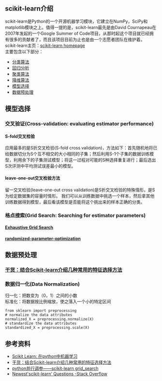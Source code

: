 ## scikit-learn介绍
scikit-learn是Python的一个开源机器学习模块，它建立在NumPy，SciPy和matplotlib模块之上。值得一提的是，scikit-learn最先是由David Cournapeau在2007年发起的一个Google Summer of Code项目，从那时起这个项目就已经拥有很多的贡献者了，而且该项目目前为止也是由一个志愿者团队在维护着。  
scikit-learn主页：[scikit-learn homepage](scikit-learn.org/dev/)   
主要包含以下部分：  

* [分类算法](http://scikit-learn.org/stable/supervised_learning.html#supervised-learning)
* [回归分析](http://scikit-learn.org/stable/supervised_learning.html#supervised-learning)
* [聚类算法](http://scikit-learn.org/stable/modules/clustering.html#clustering)
* [降维算法](http://scikit-learn.org/stable/modules/decomposition.html#decompositions)
* [模型选择](http://scikit-learn.org/stable/model_selection.html#model-selection)
* [数据预处理](http://scikit-learn.org/stable/modules/preprocessing.html#preprocessing)

## 模型选择
### 交叉验证(Cross-validation: evaluating estimator performance)
#### S-fold交叉检验
应用最多的是S折交叉检验(S-fold cross validation)，方法如下：首先随机地将已给数据切分为S个互不相交的大小相同的子集；然后利用S-1个子集的数据训练模型，利用余下的子集测试模型；将这一过程对可能的S种选择重复进行；最后选出S次评测中平均测试误差最小的模型。   
#### leave-one-out交叉检验方法
留一交叉检验(leave-one-out cross validation)是S折交叉检验的特殊情形，是S为给定数据集的容量时情形。
我们可以从训练数据中挑选一个样本，然后拿其他训练数据得到模型，最后看该模型是否能将这个挑出来的样本正确的分类。

### 格点搜索(Grid Search: Searching for estimator parameters)
#### [Exhaustive Grid Search](http://scikit-learn.org/stable/modules/grid_search.html#exhaustive-grid-search)
#### [randomized-parameter-optimization](http://scikit-learn.org/stable/modules/grid_search.html#randomized-parameter-optimization)

## 数据预处理
### [干货：结合Scikit-learn介绍几种常用的特征选择方法](http://www.tuicool.com/articles/ieUvaq)
### 数据归一化(Data Normalization)
归一化：把数变为（0，1）之间的小数  
标准化：将数据按比例缩放，使之落入一个小的特定区间  

    from sklearn import preprocessing  
    # normalize the data attributes  
    normalized_X = preprocessing.normalize(X)
    # standardize the data attributes
    standardized_X = preprocessing.scale(X)

## 参考资料 
* [Scikit Learn: 在python中机器学习](http://my.oschina.net/u/175377/blog/84420)
* [干货：结合Scikit-learn介绍几种常用的特征选择方法](http://www.tuicool.com/articles/ieUvaq)
* [python并行调参——scikit-learn grid_search](http://blog.csdn.net/abcjennifer/article/details/23884761)
* [Newest'scikit-learn' Questions -Stack Overflow](http://stackoverflow.com/questions/tagged/scikit-learn)